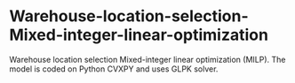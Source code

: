 # Warehouse-location-selection-Mixed-integer-linear-optimization
Warehouse location selection Mixed-integer linear optimization (MILP). The model is coded on Python CVXPY and uses GLPK solver.
